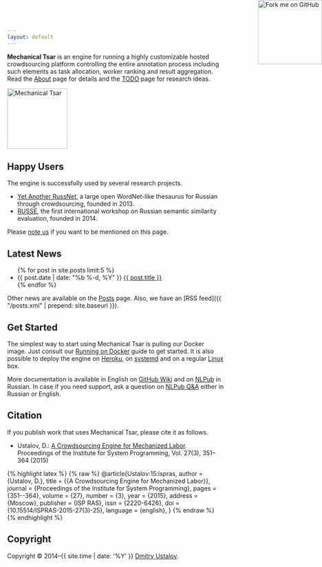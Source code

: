 ```yaml
---
layout: default
---
```


<div class="pure-g">
<div class="pure-u-1 pure-u-md-2-3">
  <p><strong>Mechanical Tsar</strong> is an engine for running a highly customizable hosted crowdsourcing platform controlling the entire annotation process including such elements as task allocation, worker ranking and result aggregation. Read the <a href="/about">About</a> page for details and the <a href="/todo/">TODO</a> page for research ideas.</p>
</div>
<div class="pure-u-1 pure-u-md-1-3 align-center">
  <img src="https://media.githubusercontent.com/media/mtsar/mtsar.github.io/master/media/logo.png" alt="Mechanical Tsar" style="height: 10em">
</div>
</div>

## Happy Users

The engine is successfully used by several research projects.

* [Yet Another RussNet](https://russianword.net/en/), a large open WordNet-like thesaurus for Russian through crowdsourcing, founded in 2013.
* [RUSSE](http://russe.nlpub.ru/), the first international workshop on Russian semantic similarity evaluation, founded in 2014.

Please [note us](https://github.com/mtsar/mtsar.github.io/issues) if you want to be mentioned on this page.

## Latest News

<ul>
{% for post in site.posts limit:5 %}
<li>
<span class="post-meta">{{ post.date | date: "%b %-d, %Y" }}</span>
  <a class="post-link" href="{{ post.url | prepend: site.baseurl }}">{{ post.title }}</a>
</li>
{% endfor %}
</ul>

Other news are available on the [Posts](/posts) page. Also, we have an [RSS feed]({{ "/posts.xml" | prepend: site.baseurl }}).

## Get Started

The simplest way to start using Mechanical Tsar is pulling our Docker image. Just consult our [Running on Docker](https://github.com/mtsar/mtsar/wiki/Running-on-Docker) guide to get started. It is also possible to deploy the engine on [Heroku](https://github.com/mtsar/mtsar/wiki/Running-on-Heroku), on [systemd](https://github.com/mtsar/mtsar/wiki/Running-on-systemd) and on a regular [Linux](https://github.com/mtsar/mtsar/wiki/Running) box.

More documentation is available in English on [GitHub Wiki](https://github.com/mtsar/mtsar/wiki) and on [NLPub](https://nlpub.ru/Mechanical_Tsar) in Russian. In case if you need support, ask a question on [NLPub Q&A](https://qa.nlpub.ru/c/mtsar) either in Russian or English.

## Citation

If you publish work that uses Mechanical Tsar, please cite it as follows.

* Ustalov, D.: [A Crowdsourcing Engine for Mechanized Labor](http://dx.doi.org/10.15514/ISPRAS-2015-27%283%29-25). Proceedings of the Institute for System Programming, Vol. 27(3), 351–364 (2015)

{% highlight latex %}
{% raw %}
@article{Ustalov:15:ispras,
  author    = {Ustalov, D.},
  title     = {{A Crowdsourcing Engine for Mechanized Labor}},
  journal   = {Proceedings of the Institute for System Programming},
  pages     = {351--364},
  volume    = {27},
  number    = {3},
  year      = {2015},
  address   = {Moscow},
  publisher = {ISP RAS},
  issn      = {2220-6426},
  doi       = {10.15514/ISPRAS-2015-27(3)-25},
  language  = {english},
}
{% endraw %}
{% endhighlight %}

## Copyright

Copyright &copy; 2014&ndash;{{ site.time | date: '%Y' }} [Dmitry Ustalov].

[Dmitry Ustalov]: https://ustalov.com/

<a href="https://github.com/mtsar"><img style="position: absolute; top: 0; right: 0; border: 0; width: 149px; height: 149px;" src="//aral.github.io/fork-me-on-github-retina-ribbons/right-graphite@2x.png" alt="Fork me on GitHub"></a>
